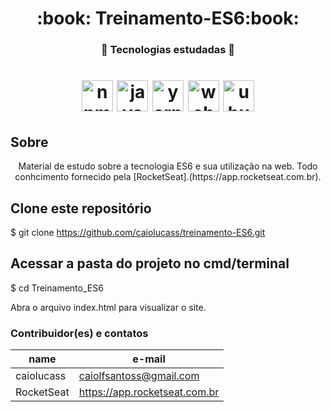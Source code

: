 <h1 align="center">:book: Treinamento-ES6:book:</h1>

<h3 align="center">🚀 Tecnologias estudadas 🚀</h3>

<h1 align="center">
 <img src="https://devicons.github.io/devicon/devicon.git/icons/npm/npm-original-wordmark.svg" alt="npm" width="50" height="50"/> <img src="https://devicons.github.io/devicon/devicon.git/icons/javascript/javascript-original.svg" alt="javascript" width="50" height="50"/> <img src="https://devicons.github.io/devicon/devicon.git/icons/yarn/yarn-original-wordmark.svg" alt="yarn" width="50" height="50"/>  <img src="https://devicons.github.io/devicon/devicon.git/icons/webpack/webpack-original-wordmark.svg" alt="webpack" width="50" height="50"/> <img src="https://devicons.github.io/devicon/devicon.git/icons/ubuntu/ubuntu-plain-wordmark.svg" alt="ubuntu" width="50" height="50"/>
</h1>

## Sobre
<p align =" center">
Material de estudo sobre a tecnologia ES6 e sua utilização na web. Todo conhcimento fornecido pela [RocketSeat].(https://app.rocketseat.com.br).
</p>

## Clone este repositório
$ git clone https://github.com/caiolucass/treinamento-ES6.git

## Acessar a pasta do projeto no cmd/terminal
$ cd Treinamento_ES6

Abra o arquivo index.html para visualizar o site.

### Contribuidor(es) e contatos
| name | e-mail |
|------| ------ |
 caiolucass | caiolfsantoss@gmail.com
| RocketSeat | https://app.rocketseat.com.br


